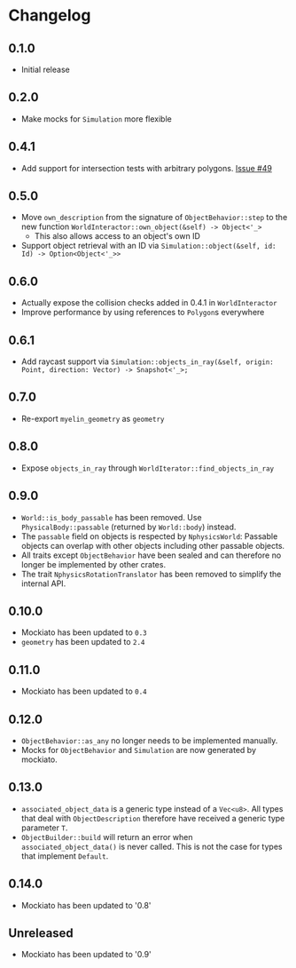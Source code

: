 # Changelog

## 0.1.0
- Initial release

## 0.2.0
- Make mocks for `Simulation` more flexible

## 0.4.1
- Add support for intersection tests with arbitrary polygons. [Issue #49](https://github.com/myelin-ai/engine/issues/49)

## 0.5.0
- Move `own_description` from the signature of `ObjectBehavior::step` to the new function `WorldInteractor::own_object(&self) -> Object<'_>`
    - This also allows access to an object's own ID
- Support object retrieval with an ID via `Simulation::object(&self, id: Id) -> Option<Object<'_>>`

## 0.6.0
- Actually expose the collision checks added in 0.4.1 in `WorldInteractor`
- Improve performance by using references to `Polygon`s everywhere

## 0.6.1
- Add raycast support via `Simulation::objects_in_ray(&self, origin: Point, direction: Vector) -> Snapshot<'_>;`

## 0.7.0
- Re-export `myelin_geometry` as `geometry`

## 0.8.0
- Expose `objects_in_ray` through `WorldIterator::find_objects_in_ray`

## 0.9.0
- `World::is_body_passable` has been removed. Use `PhysicalBody::passable` (returned by `World::body`) instead.
- The `passable` field on objects is respected by `NphysicsWorld`:
  Passable objects can overlap with other objects including other passable objects.
- All traits except `ObjectBehavior` have been sealed and can therefore no longer be implemented by other crates.
- The trait `NphysicsRotationTranslator` has been removed to simplify the internal API.

## 0.10.0
- Mockiato has been updated to `0.3`
- `geometry` has been updated to `2.4`

## 0.11.0
- Mockiato has been updated to `0.4`

## 0.12.0
- `ObjectBehavior::as_any` no longer needs to be implemented manually.
- Mocks for `ObjectBehavior` and `Simulation` are now generated by mockiato.

## 0.13.0
- `associated_object_data` is a generic type instead of a `Vec<u8>`. All types that deal with `ObjectDescription` therefore have received a generic type parameter `T`.
- `ObjectBuilder::build` will return an error when `associated_object_data()` is never called. This is not the case for types that implement `Default`.

## 0.14.0
- Mockiato has been updated to '0.8'

## Unreleased
- Mockiato has been updated to '0.9'
